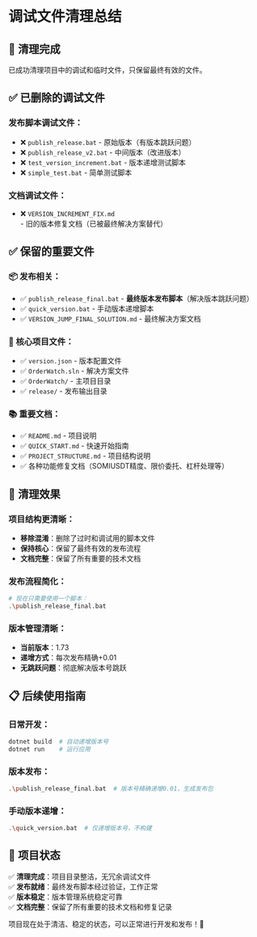 # 调试文件清理总结

## 🧹 清理完成

已成功清理项目中的调试和临时文件，只保留最终有效的文件。

## ✅ 已删除的调试文件

### 发布脚本调试文件：
- ❌ `publish_release.bat` - 原始版本（有版本跳跃问题）
- ❌ `publish_release_v2.bat` - 中间版本（改进版本）
- ❌ `test_version_increment.bat` - 版本递增测试脚本
- ❌ `simple_test.bat` - 简单测试脚本

### 文档调试文件：
- ❌ `VERSION_INCREMENT_FIX.md` - 旧的版本修复文档（已被最终解决方案替代）

## ✅ 保留的重要文件

### 📦 发布相关：
- ✅ `publish_release_final.bat` - **最终版本发布脚本**（解决版本跳跃问题）
- ✅ `quick_version.bat` - 手动版本递增脚本
- ✅ `VERSION_JUMP_FINAL_SOLUTION.md` - 最终解决方案文档

### 🔧 核心项目文件：
- ✅ `version.json` - 版本配置文件
- ✅ `OrderWatch.sln` - 解决方案文件
- ✅ `OrderWatch/` - 主项目目录
- ✅ `release/` - 发布输出目录

### 📚 重要文档：
- ✅ `README.md` - 项目说明
- ✅ `QUICK_START.md` - 快速开始指南
- ✅ `PROJECT_STRUCTURE.md` - 项目结构说明
- ✅ 各种功能修复文档（SOMIUSDT精度、限价委托、杠杆处理等）

## 🎯 清理效果

### 项目结构更清晰：
- **移除混淆**：删除了过时和调试用的脚本文件
- **保持核心**：保留了最终有效的发布流程
- **文档完整**：保留了所有重要的技术文档

### 发布流程简化：
```bash
# 现在只需要使用一个脚本：
.\publish_release_final.bat
```

### 版本管理清晰：
- **当前版本**：1.73
- **递增方式**：每次发布精确+0.01
- **无跳跃问题**：彻底解决版本号跳跃

## 📋 后续使用指南

### 日常开发：
```bash
dotnet build  # 自动递增版本号
dotnet run    # 运行应用
```

### 版本发布：
```bash
.\publish_release_final.bat  # 版本号精确递增0.01，生成发布包
```

### 手动版本递增：
```bash
.\quick_version.bat  # 仅递增版本号，不构建
```

## 🚀 项目状态

✅ **清理完成**：项目目录整洁，无冗余调试文件  
✅ **发布就绪**：最终发布脚本经过验证，工作正常  
✅ **版本稳定**：版本管理系统稳定可靠  
✅ **文档完整**：保留了所有重要的技术文档和修复记录  

项目现在处于清洁、稳定的状态，可以正常进行开发和发布！🎉 
